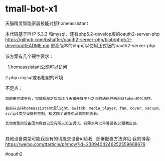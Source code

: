 # tmall-bot-x1
天猫精灵智能家居技能对接homeassistant

本代码基于PHP 5.3.3 和mysql、还有php5.2-develop版的oauth2-server-php
https://github.com/bshaffer/oauth2-server-php/blob/php5.2-develop/README.md
更高版本的php可以使用正式版的oauth2-server-php

该方案有几个硬性要求：

   1.homeassistant公网可以访问   
   
   2.php+mysql或者相似的环境 
   
   
不足点：

    目前未完成鉴权，完成授权之后后续与天猫开放平台之间的通讯并未验证token的合法性。
    
    目前只支持homeassistant里light、switch、media_player、fan、cover、vacuum、script类型设备的控制，和这四个设备电源状态的查看。
    
    其他类型的设备因为我自己没有所以无法调试，有需求可以带着设备id跟我反馈。
    
   	
其他设备类型可能我没有的请提交设备id给我
   
部署配置方法详见 
	我的博客: https://weibo.com/ttarticle/p/show?id=2309404246252559668676 

#oauth2

